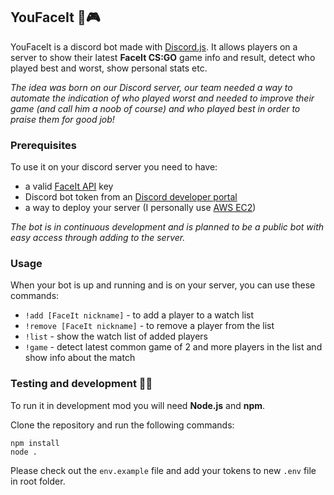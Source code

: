 ## YouFaceIt 🤖🎮

YouFaceIt is a discord bot made with [Discord.js](https://discord.js.org/).
It allows players on a server to show their latest **FaceIt CS:GO** game info and result, detect who played best and worst, show personal stats etc.

_The idea was born on our Discord server, our team needed a way to automate the indication of who played worst and needed to improve their game (and call him a noob of course) and who played best in order to praise them for good job!_

### Prerequisites

To use it on your discord server you need to have:

- a valid [FaceIt API](https://developers.faceit.com/) key
- Discord bot token from an [Discord developer portal](https://discord.com/developers/applications)
- a way to deploy your server (I personally use [AWS EC2](https://aws.amazon.com/ec2/))

_The bot is in continuous development and is planned to be a public bot with easy access through adding to the server._

### Usage

When your bot is up and running and is on your server, you can use these commands:

- `!add [FaceIt nickname]` - to add a player to a watch list
- `!remove [FaceIt nickname]` - to remove a player from the list
- `!list` - show the watch list of added players
- `!game` - detect latest common game of 2 and more players in the list and show info about the match

### Testing and development 👨‍💻

To run it in development mod you will need **Node.js** and **npm**.

Clone the repository and run the following commands:

```
npm install
node .
```

Please check out the `env.example` file and add your tokens to new `.env` file in root folder.
